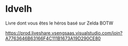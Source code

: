 # ldvelh
Livre dont vous êtes le héros basé sur Zelda BOTW

https://prod.liveshare.vsengsaas.visualstudio.com/join?A7763646B63166F4C111B1673A19D290CE80
